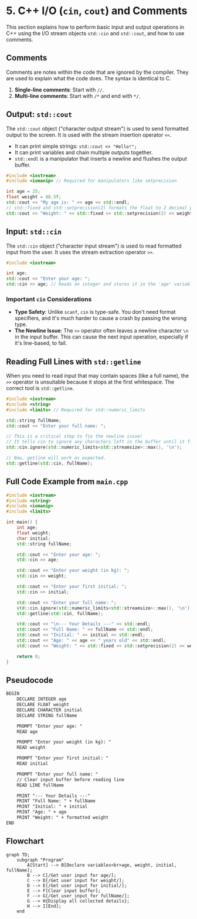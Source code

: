 # 5. C++ I/O (`cin`, `cout`) and Comments

This section explains how to perform basic input and output operations in C++ using the I/O stream objects `std::cin` and `std::cout`, and how to use comments.

## Comments

Comments are notes within the code that are ignored by the compiler. They are used to explain what the code does. The syntax is identical to C.

1. **Single-line comments**: Start with `//`.
2. **Multi-line comments**: Start with `/*` and end with `*/`.

## Output: `std::cout`

The `std::cout` object ("character output stream") is used to send formatted output to the screen. It is used with the stream insertion operator `<<`.

- It can print simple strings: `std::cout << "Hello!";`
- It can print variables and chain multiple outputs together.
- `std::endl` is a manipulator that inserts a newline and flushes the output buffer.

```cpp
#include <iostream>
#include <iomanip> // Required for manipulators like setprecision

int age = 25;
float weight = 68.5f;
std::cout << "My age is: " << age << std::endl;
// std::fixed and std::setprecision(2) formats the float to 2 decimal places
std::cout << "Weight: " << std::fixed << std::setprecision(2) << weight << std::endl;
```

## Input: `std::cin`

The `std::cin` object ("character input stream") is used to read formatted input from the user. It uses the stream extraction operator `>>`.

```cpp
#include <iostream>

int age;
std::cout << "Enter your age: ";
std::cin >> age; // Reads an integer and stores it in the 'age' variable
```

### Important `cin` Considerations

- **Type Safety**: Unlike `scanf`, `cin` is type-safe. You don't need format specifiers, and it's much harder to cause a crash by passing the wrong type.
- **The Newline Issue**: The `>>` operator often leaves a newline character `\n` in the input buffer. This can cause the next input operation, especially if it's line-based, to fail.

## Reading Full Lines with `std::getline`

When you need to read input that may contain spaces (like a full name), the `>>` operator is unsuitable because it stops at the first whitespace. The correct tool is `std::getline`.

```cpp
#include <iostream>
#include <string>
#include <limits> // Required for std::numeric_limits

std::string fullName;
std::cout << "Enter your full name: ";

// This is a critical step to fix the newline issue!
// It tells cin to ignore any characters left in the buffer until it finds a newline.
std::cin.ignore(std::numeric_limits<std::streamsize>::max(), '\n'); 

// Now, getline will work as expected.
std::getline(std::cin, fullName);
```

## Full Code Example from `main.cpp`

```cpp
#include <iostream>
#include <string>
#include <iomanip>
#include <limits>

int main() {
    int age;
    float weight;
    char initial;
    std::string fullName;

    std::cout << "Enter your age: ";
    std::cin >> age;

    std::cout << "Enter your weight (in kg): ";
    std::cin >> weight;

    std::cout << "Enter your first initial: ";
    std::cin >> initial;

    std::cout << "Enter your full name: ";
    std::cin.ignore(std::numeric_limits<std::streamsize>::max(), '\n');
    std::getline(std::cin, fullName);

    std::cout << "\n--- Your Details ---" << std::endl;
    std::cout << "Full Name: " << fullName << std::endl;
    std::cout << "Initial: " << initial << std::endl;
    std::cout << "Age: " << age << " years old" << std::endl;
    std::cout << "Weight: " << std::fixed << std::setprecision(2) << weight << " kg" << std::endl;

    return 0;
}
```

## Pseudocode

```xml
BEGIN
    DECLARE INTEGER age
    DECLARE FLOAT weight
    DECLARE CHARACTER initial
    DECLARE STRING fullName

    PROMPT "Enter your age: "
    READ age

    PROMPT "Enter your weight (in kg): "
    READ weight

    PROMPT "Enter your first initial: "
    READ initial

    PROMPT "Enter your full name: "
    // Clear input buffer before reading line
    READ LINE fullName

    PRINT "--- Your Details ---"
    PRINT "Full Name: " + fullName
    PRINT "Initial: " + initial
    PRINT "Age: " + age
    PRINT "Weight: " + formatted weight
END
```

## Flowchart

```mermaid
graph TD;
    subgraph "Program"
        A[Start] --> B[Declare variables<br>age, weight, initial, fullName];
        B --> C[/Get user input for age/];
        C --> D[/Get user input for weight/];
        D --> E[/Get user input for initial/];
        E --> F[Clear input buffer];
        F --> G[/Get user input for fullName/];
        G --> H{Display all collected details};
        H --> I[End];
    end
```
